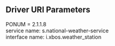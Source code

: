 ## Driver URI Parameters
PONUM = 2.1.1.8 <br />
service name: s.national-weather-service <br />
interface name: i.xbos.weather_station <br />

